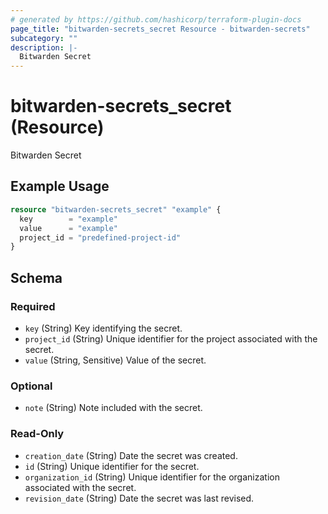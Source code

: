 ```yaml
---
# generated by https://github.com/hashicorp/terraform-plugin-docs
page_title: "bitwarden-secrets_secret Resource - bitwarden-secrets"
subcategory: ""
description: |-
  Bitwarden Secret
---
```


# bitwarden-secrets_secret (Resource)

Bitwarden Secret

## Example Usage

```terraform
resource "bitwarden-secrets_secret" "example" {
  key        = "example"
  value      = "example"
  project_id = "predefined-project-id"
}
```

<!-- schema generated by tfplugindocs -->
## Schema

### Required

- `key` (String) Key identifying the secret.
- `project_id` (String) Unique identifier for the project associated with the secret.
- `value` (String, Sensitive) Value of the secret.

### Optional

- `note` (String) Note included with the secret.

### Read-Only

- `creation_date` (String) Date the secret was created.
- `id` (String) Unique identifier for the secret.
- `organization_id` (String) Unique identifier for the organization associated with the secret.
- `revision_date` (String) Date the secret was last revised.
